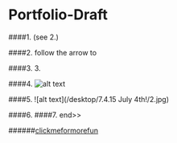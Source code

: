# Portfolio-Draft


####1. (see 2.)


####2. follow the arrow to
 

####3. 3.



####4. ![alt text](http://www.joomlaworks.net/images/demos/galleries/abstract/7.jpg)


####5. ![alt text](/desktop/7.4.15 July 4th!/2.jpg)
 


####6. 
####7. end>>




######[clickmeformorefun](https://github.com/shug010/Portfolio-Draft.wiki.git)
